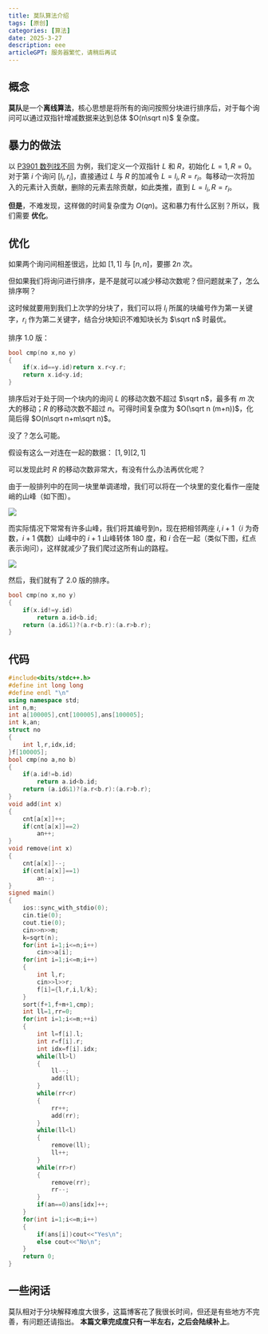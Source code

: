 ```yaml
---
title: 莫队算法介绍
tags: [原创]
categories: [算法]
date: 2025-3-27
description: eee
articleGPT: 服务器繁忙，请稍后再试
---
```


## 概念
**莫队**是一个**离线算法**，核心思想是将所有的询问按照分块进行排序后，对于每个询问可以通过双指针增减数据来达到总体 $O(n\sqrt n)$ 复杂度。

## 暴力的做法
以 [P3901 数列找不同](https://www.luogu.com.cn/problem/P3901) 为例，我们定义一个双指针 $L$ 和 $R$，初始化 $L=1,R=0$。对于第 $i$ 个询问 $[l_i,r_i]$，直接通过 $L$ 与 $R$ 的加减令 $L=l_i,R=r_i$。每移动一次将加入的元素计入贡献，删除的元素去除贡献，如此类推，直到 $L=l_i,R=r_i$。

**但是**，不难发现，这样做的时间复杂度为 $O(qn)$。这和暴力有什么区别？所以，我们需要 **优化**。

## 优化
如果两个询问间相差很远，比如 $[1,1]$  与 $[n,n]$，要挪 $2n$ 次。  

但如果我们将询问进行排序，是不是就可以减少移动次数呢？但问题就来了，怎么排序啊？

这时候就要用到我们上次学的分块了，我们可以将 $l_i$ 所属的块编号作为第一关键字，$r_i$ 作为第二关键字，结合分块知识不难知块长为 $\sqrt n$ 时最优。

排序 $1.0$ 版：
```cpp
bool cmp(no x,no y)
{
	if(x.id==y.id)return x.r<y.r;
	return x.id<y.id;
}
```

排序后对于处于同一个块内的询问 $L$ 的移动次数不超过 $\sqrt n$，最多有 $m$ 次大的移动；$R$ 的移动次数不超过 $n$。可得时间复杂度为 $O(\sqrt n (m+n))$，化简后得 $O(n\sqrt n+m\sqrt n)$。

没了？怎么可能。

假设有这么一对连在一起的数据：
$[1,9] [2,1]$

可以发现此时 $R$ 的移动次数非常大，有没有什么办法再优化呢？

由于一般排列中的在同一块里单调递增，我们可以将在一个块里的变化看作一座陡峭的山峰（如下图）。

![](https://cdn.luogu.com.cn/upload/image_hosting/nfxqw502.png)

而实际情况下常常有许多山峰，我们将其编号到n，现在把相邻两座 $i,i+1$（$i$ 为奇数，$i+1$ 偶数）山峰中的 $i+1$ 山峰转体 $180$ 度，和 $i$ 合在一起（类似下图，红点表示询问），这样就减少了我们爬过这所有山的路程。

![](https://cdn.luogu.com.cn/upload/image_hosting/ky4nehe3.png)

然后，我们就有了 $2.0$ 版的排序。
```cpp
bool cmp(no x,no y)
{
	if(x.id!=y.id)
		return a.id<b.id; 
	return (a.id&1)?(a.r<b.r):(a.r>b.r);
}
```

## 代码
```cpp
#include<bits/stdc++.h>
#define int long long
#define endl "\n"
using namespace std;
int n,m;
int a[100005],cnt[100005],ans[100005];
int k,an;
struct no
{
	int l,r,idx,id;
}f[100005];
bool cmp(no a,no b)
{
	if(a.id!=b.id)
		return a.id<b.id; 
	return (a.id&1)?(a.r<b.r):(a.r>b.r);
}
void add(int x)
{
	cnt[a[x]]++;
	if(cnt[a[x]]==2)
		an++;
}
void remove(int x)
{
	cnt[a[x]]--;
	if(cnt[a[x]]==1)
		an--;
}
signed main()
{
	ios::sync_with_stdio(0);
	cin.tie(0);
	cout.tie(0);
	cin>>n>>m;
	k=sqrt(n);
	for(int i=1;i<=n;i++)
		cin>>a[i];
	for(int i=1;i<=m;i++)
	{
		int l,r;
		cin>>l>>r;
		f[i]={l,r,i,l/k};
	}
	sort(f+1,f+m+1,cmp);
	int ll=1,rr=0;
	for(int i=1;i<=m;++i)
	{
		int l=f[i].l;
		int r=f[i].r;
		int idx=f[i].idx;
		while(ll>l)
		{
			ll--;
			add(ll);
		}
		while(rr<r)
		{
			rr++;
			add(rr);
		}
		while(ll<l)
		{
			remove(ll);
			ll++;
		}
		while(rr>r)
		{
			remove(rr);
			rr--;
		}
		if(an==0)ans[idx]++;
	}
	for(int i=1;i<=m;i++)
	{
		if(ans[i])cout<<"Yes\n";
		else cout<<"No\n";
	}
	return 0;
}
```

## 一些闲话
莫队相对于分块解释难度大很多，这篇博客花了我很长时间，但还是有些地方不完善，有问题还请指出。
**本篇文章完成度只有一半左右，之后会陆续补上**。
